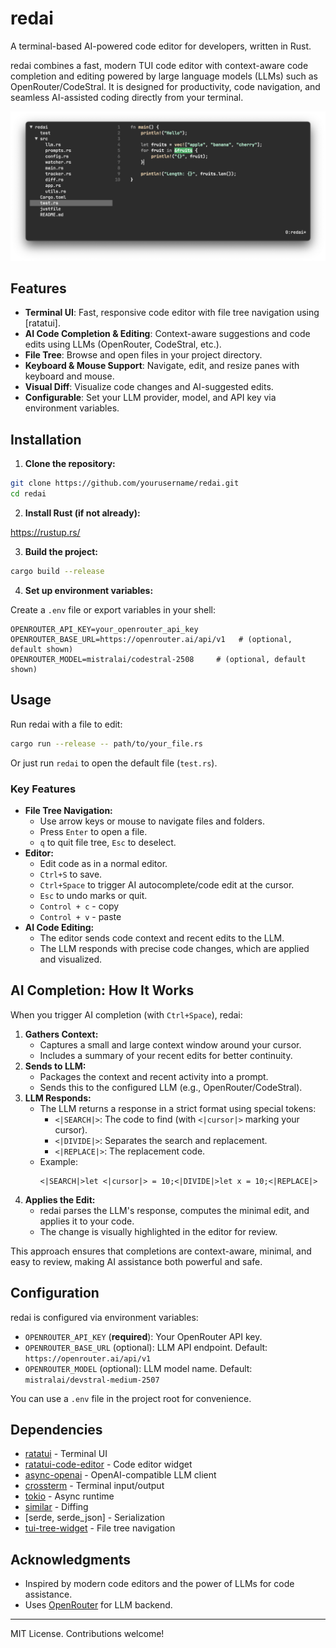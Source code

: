 # redai

A terminal-based AI-powered code editor for developers, written in Rust.

redai combines a fast, modern TUI code editor with context-aware code completion and editing powered by large language models (LLMs) such as OpenRouter/CodeStral. It is designed for productivity, code navigation, and seamless AI-assisted coding directly from your terminal.

![editor](screen.png)

## Features

- **Terminal UI**: Fast, responsive code editor with file tree navigation using [ratatui].
- **AI Code Completion & Editing**: Context-aware suggestions and code edits using LLMs (OpenRouter, CodeStral, etc.).
- **File Tree**: Browse and open files in your project directory.
- **Keyboard & Mouse Support**: Navigate, edit, and resize panes with keyboard and mouse.
- **Visual Diff**: Visualize code changes and AI-suggested edits.
- **Configurable**: Set your LLM provider, model, and API key via environment variables.

## Installation

1. **Clone the repository:**

```sh
git clone https://github.com/yourusername/redai.git
cd redai
```

2. **Install Rust (if not already):**

https://rustup.rs/

3. **Build the project:**

```sh
cargo build --release
```

4. **Set up environment variables:**

Create a `.env` file or export variables in your shell:

```
OPENROUTER_API_KEY=your_openrouter_api_key
OPENROUTER_BASE_URL=https://openrouter.ai/api/v1   # (optional, default shown)
OPENROUTER_MODEL=mistralai/codestral-2508     # (optional, default shown)
```

## Usage

Run redai with a file to edit:

```sh
cargo run --release -- path/to/your_file.rs
```

Or just run `redai` to open the default file (`test.rs`).

### Key Features

- **File Tree Navigation:**
  - Use arrow keys or mouse to navigate files and folders.
  - Press `Enter` to open a file.
  - `q` to quit file tree, `Esc` to deselect.
- **Editor:**
  - Edit code as in a normal editor.
  - `Ctrl+S` to save.
  - `Ctrl+Space` to trigger AI autocomplete/code edit at the cursor.
  - `Esc` to undo marks or quit.
  - `Control + c` - copy 
  - `Control + v` - paste  
- **AI Code Editing:**
  - The editor sends code context and recent edits to the LLM.
  - The LLM responds with precise code changes, which are applied and visualized.

## AI Completion: How It Works

When you trigger AI completion (with `Ctrl+Space`), redai:

1. **Gathers Context:**
   - Captures a small and large context window around your cursor.
   - Includes a summary of your recent edits for better continuity.
2. **Sends to LLM:**
   - Packages the context and recent activity into a prompt.
   - Sends this to the configured LLM (e.g., OpenRouter/CodeStral).
3. **LLM Responds:**
   - The LLM returns a response in a strict format using special tokens:
     - `<|SEARCH|>`: The code to find (with `<|cursor|>` marking your cursor).
     - `<|DIVIDE|>`: Separates the search and replacement.
     - `<|REPLACE|>`: The replacement code.
   - Example:
     ```
     <|SEARCH|>let <|cursor|> = 10;<|DIVIDE|>let x = 10;<|REPLACE|>
     ```
4. **Applies the Edit:**
   - redai parses the LLM's response, computes the minimal edit, and applies it to your code.
   - The change is visually highlighted in the editor for review.

This approach ensures that completions are context-aware, minimal, and easy to review, making AI assistance both powerful and safe.

## Configuration

redai is configured via environment variables:

- `OPENROUTER_API_KEY` (**required**): Your OpenRouter API key.
- `OPENROUTER_BASE_URL` (optional): LLM API endpoint. Default: `https://openrouter.ai/api/v1`
- `OPENROUTER_MODEL` (optional): LLM model name. Default: `mistralai/devstral-medium-2507`

You can use a `.env` file in the project root for convenience.

## Dependencies

- [ratatui](https://github.com/ratatui-org/ratatui) - Terminal UI
- [ratatui-code-editor](https://github.com/vipmax/ratatui-code-editor) - Code editor widget
- [async-openai](https://github.com/64bit/async-openai) - OpenAI-compatible LLM client
- [crossterm](https://github.com/crossterm-rs/crossterm) - Terminal input/output
- [tokio](https://tokio.rs/) - Async runtime
- [similar](https://github.com/mitsuhiko/similar) - Diffing
- [serde, serde_json] - Serialization
- [tui-tree-widget](https://github.com/ratatui-org/tui-tree-widget) - File tree navigation

## Acknowledgments

- Inspired by modern code editors and the power of LLMs for code assistance.
- Uses [OpenRouter](https://openrouter.ai/) for LLM backend.

---

MIT License. Contributions welcome! 